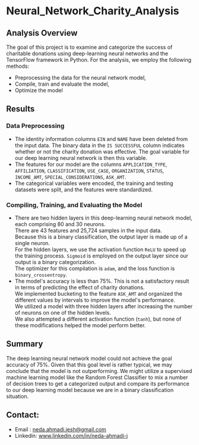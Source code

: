 # Neural_Network_Charity_Analysis
## Analysis Overview
The goal of this project is to examine and categorize the success of charitable donations using deep-learning neural networks and the TensorFlow framework in Python.
For the analysis, we employ the following methods:
- Preprocessing the data for the neural network model,
- Compile, train and evaluate the model,
- Optimize the model
## Results
### Data Preprocessing
- The identity information columns `EIN` and `NAME` have been deleted from the input data.
The binary data in the `IS SUCCESSFUL` column indicates whether or not the charity donation was effective. The goal variable for our deep learning neural network is then this variable.
- The features for our model are the columns `APPLICATION_TYPE`, `AFFILIATION`, `CLASSIFICATION`, `USE_CASE`, `ORGANIZATION`, `STATUS`, `INCOME_AMT`, `SPECIAL_CONSIDERATIONS`, `ASK_AMT`.
- The categorical variables were encoded, the training and testing datasets were split, and the features were standardized.
### Compiling, Training, and Evaluating the Model
- There are two hidden layers in this deep-learning neural network model, each comprising 80 and 30 neurons.\
There are 43 features and 25,724 samples in the input data.\
Because this is a binary classification, the output layer is made up of a single neuron.\
For the hidden layers, we use the activation function `ReLU` to speed up the training process. `Sigmoid` is employed on the output layer since our output is a binary categorization.\
The optimizer for this compilation is `adam`, and the loss function is `binary_crossentropy`.
- The model's accuracy is less than 75%. This is not a satisfactory result in terms of predicting the effect of charity donations.\
We implemented bucketing to the feature `ASK_AMT` and organized the different values by intervals to improve the model's performance.\
We utilized a model with three hidden layers after increasing the number of neurons on one of the hidden levels.\
We also attempted a different activation function (`tanh`), but none of these modifications helped the model perform better.
## Summary
The deep learning neural network model could not achieve the goal accuracy of 75%. Given that this goal level is rather typical, we may conclude that the model is not outperforming.
We might utilize a supervised machine learning model like the Random Forest Classifier to mix a number of decision trees to get a categorized output and compare its performance to our deep learning model because we are in a binary classification situation.
## Contact:
- Email : [neda.ahmadi.jesh@gmail.com](mailto:neda.ahmadi.jesh@gmail.com?subject=[GitHub]%20Source%20Han%20Sans)
- Linkedin: www.linkedin.com/in/neda-ahmadi-j
